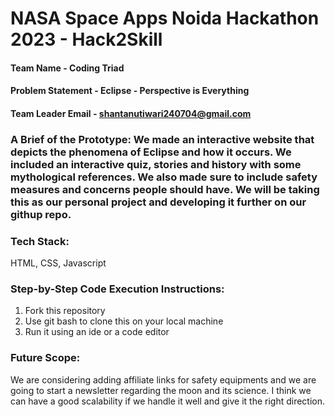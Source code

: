 # NASA Space Apps Noida Hackathon 2023 - Hack2Skill

#### Team Name - Coding Triad
#### Problem Statement - Eclipse - Perspective is Everything
#### Team Leader Email - shantanutiwari240704@gmail.com

### A Brief of the Prototype: We made an interactive website that depicts the phenomena of Eclipse and how it occurs. We included an interactive quiz, stories and history with some mythological references. We also made sure to include safety measures and concerns people should have. We will be taking this as our personal project and developing it further on our githup repo.
  
### Tech Stack: 
   HTML, CSS, Javascript
   
### Step-by-Step Code Execution Instructions:
  1. Fork this repository
  2. Use git bash to clone this on your local machine
  3. Run it using an ide or a code editor
  
### Future Scope:
   We are considering adding affiliate links for safety equipments and we are going to start a newsletter regarding the moon and its science. 
   I think we can have a good scalability if we handle it well and give it the right direction.
